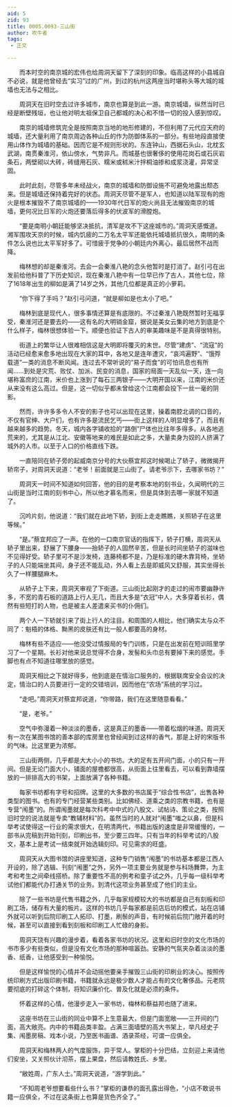 ```yaml
---
aid: 5
zid: 93
title: 0005.0093-三山街
author: 吹牛者
tags: 
 - 正文

---
```




　　而本时空的南京城的宏伟也给周洞天留下了深刻的印象。临高这样的小县城自不必说，就是他曾经去“实习”过的广州，到过的杭州这两座当时堪称头等大城的城墙也无法与之相比。

　　周洞天在旧时空去过许多城市，南京也算是到此一游。南京城墙，纵然当时已经是断壁残垣，也让他对明太祖保卫自己都城的决心和不惜一切的投入感到惊叹。

　　南京的城墙修筑完全是按照南京当地的地形修建的，不但利用了元代应天府的城墙，还大量利用了南京周边各种山丘的作为防御体系的一部分。有些地段直接使用山体作为城墙的基础。因而它是不规则形状的。东连钟山，西据石头山，北枕玄武湖，南贯秦淮河，依山傍水，气势非凡。而城基也很奢侈的使用花岗石或石灰岩条石，两壁砌以大砖，砖缝用石灰、糯米或秫米汁拌桐油掺和成浆浇灌，异常坚固。

　　此时此刻，尽管多年未经战火，南京的城墙和防御设施不可避免地露出颓态来。但是城墙还保持着完好的状态。周洞天尽管不是军人，也知道以陆军现有的炮火是根本摧毁不了南京城墙的——1930年代日军的炮火尚且无法摧毁南京的城墙，更何况比日军的火炮还要落后得多的伏波军的滑膛炮。

　　“要是南明小朝廷能够坚决抵抗，清军是攻不下这座城市的。”周洞天感慨道。湘军围攻天京的时候，城内饥疲的二万名太平军还能依托城墙抵抗很久，南明的条件怎么说也比太平军好多了。可惜疲于党争的小朝廷内外离心，最后居然不战而降。

　　梅林想的却是秦淮河。去会一会秦淮八艳的念头他暂时是打消了。赵引弓在出发前给他科普了下历史知识，现在秦淮八艳中有一位早已作了古人，其他七位，除了1618年出生的柳如是满了14岁之外，其他几位都是真正的小萝莉。

　　“你下得了手吗？”赵引弓问道，“就是柳如是也太小了吧。”

　　梅林到底是现代人，很多事情还算是有底限的。不过秦淮八艳既然暂时无福享受，秦淮河还是要去的——这有名的大明销金窟，据说是美女云集的地方到底是个什么样子，梅林很想体验一下。顺便也验证下古人的审美趣味是不是真得很特别。

　　街道上的繁华让人很难相信这是大明即将覆灭的末世。尽管“建虏”、“流寇”的活动已经愈来愈多地出现在大家的耳中，各地又是连年遭灾，“哀鸿遍野”、“饿殍载道”一类的消息不断风闻。连过去不常听说的“易子而食”的可怕讯息也有所闻……到处是灾荒、败仗、加派、民变的消息，国家的局面一天乱似一天，连一向堪称富庶的江南，米价也上涨到了每石三两银子——大明开国以来，江南的米价还从来没有这么高过。但是，这一切似乎都未曾给这个江南都会投下一丝一毫的阴影。

　　然而，许许多多令人不安的影子也可以出现在这里，操着南腔北调的口音的，不仅有官绅、大户们，也有许多是流民乞丐——街上这样的人明显增多了，而且有越来越多的趋势。冬天，城内各字铺收拾的“路倒”尸体也比往年多得多。从各地逃荒来的，尤其是从江北、安徽等地来的难民是如此之多，大量卖身为奴的人挤满了城外的人市。以至于人口的价格直线下跌。

　　一直陪同在轿子旁的起威南京分号的大伙蔡宜邦这时候喝止了轿子，微微揭开轿帘子，对周洞天说道：“老爷！前面就是三山街了。请老爷示下，去哪家书坊？”

　　周洞天一时间不知道如何回答，他的目的是考察本地的刻书业，久闻明代的三山街是当时江南的刻书中心，所以他才慕名而来，但是具体到去哪一家就不知道了。

　　沉吟片刻，他说道：“我们就在此地下轿，到街上走走瞧瞧，关照轿子在这里等候。”

　　“是。”蔡宜邦应了一声。在他的一口南京官话的指挥下，轿子打横，周洞天从轿子里出来，舒展了下腰身——抬轿子的人固然辛苦，但是长时间坐轿子的滋味也不见得好受。轿子里可不是沙发椅，连藤椅都不是，乃是标准的硬木靠背椅，坐轿子的人只能端坐其间，身子还不能乱动，外人看上去是即威风又舒服，其实坐得长久了一样腰腿麻木。

　　从轿子上下来，周洞天审视了下街道。三山街比起刚才的走过的闹市要幽静许多，不宽的青石板的道路上行人无几，而且大多是“衣冠”中人，大多穿着长衫，偶然有些短打的人物，也是被主人差遣来买书的仆佣们。

　　两个人一下轿就引来了街上行人的注目。和周围的人相比，他们确实太与众不同了：魁梧的体格、黝黑的皮肤还有比一般人都要高的身材。

　　梅林有些不适应——他没受过情报局的专门训练，只是在出发前在短训班里学习了一个星期。长衫对他来说总觉得不合身，发髻和头巾总有要掉下来的感觉。手脚也有点不知道往哪里放的感觉。

　　周洞天相比之下就好得多，他到底是在情治口服务的，根据联席安全会议的决定，情治口的人员要进行一定的交错培训，因而他在“农场”系统的学习过。

　　“走吧。”周洞天对蔡宜邦说道，“你带路，我们在这里随意看看。”

　　“是，老爷。”

　　空气中弥漫着一种淡淡的墨香，这是真正的墨香——带着松烟的味道。周洞天有一次在某图书馆的善本部的库房里也曾经闻到过这样的香气，那是上好的宋版书的气味。比这里更为浓郁。

　　三山街两侧，几乎都是大大小小的书坊。大的足有五开间门面，小的只有一开间。但是无论门面大小，铺面的屋檐都很高，从街面上往里看去，可以看到靠墙摆放的一排排高大的书架，上面放满了各种书籍。

　　每家书坊都有字号和招牌。这里的大多数的书店属于“综合性书店”，出售各种类型的图书。也有的专门经营某些类别。比如佛经、道乘之类的宗教书籍，也有是专营“闱墨”的。所谓闱墨就是每次科考中中式的八股文、试帖诗、策论之类，按照旧时空的说法就是专卖“教辅材料”的。虽然当时的人就对“闱墨”嗤之以鼻，但是科举考试使得这一行业的需求很大，在明清两代，书籍出版的速度是非常缓慢的，一部书从完稿到开始刊刻，印刷出书，至少要三四年。只有当年的科举考试的八股文，基本上是考试一结束就开始选辑刻印。可见需求的旺盛。

　　周洞天从大图书馆的讲座里知道，这种专门销售“闱墨”的书坊基本都是江西人开设的，除了选辑、刊刻“闱墨”之外，另外一项主要业务就是参与科场舞弊，为主考和考生之间牵线搭桥。除了重要性不高的例考和童子试之外，几乎每一级科举考试他们都能代办打通关节的业务。到清代这项业务甚至成了他们的主业。

　　除了一些书坊是代售书籍之外，几乎每家规模较大的书坊都是自己有刻板和印刷工场，储存有大量的板片。这样的书坊几乎每家都是前店后坊的模式，站在店铺外就可以听到后院印刷工人拓印、打墨，刷鬃的声音，有时候前后院门敞开着的时候，甚至可以直接到看到刻板和印刷工人忙碌的身影。

　　周洞天饶有兴趣的漫步着，看着各家书坊的状况。这里和旧时空的文化市场的书市多少有些类似，但是没有文化市场的那种喧嚣劲。安静的气氛夹杂着淡淡的墨香、纸香，让他感受到一种愉悦。

　　但是这样愉悦的心情并不会动摇他要亲手摧毁三山街的印刷业的决心。按照传统印刷方式出版印刷书籍，书籍就永远是极少数人才能占有的文化奢侈品。元老院要彻底的打碎这个体制，将知识廉价化、普及化就是必须的条件。

　　怀着这样的心情，他漫步走入一家书坊，梅林和蔡益邦也随了进来。

　　这座书坊在三山街的同业中算不上生意最大，但是门面宽敞——三开间的门面，高大敞亮。内中的书籍品类丰盈。占满三面墙壁的高大书架上，举凡经史子集、闱墨房稿、戏本小说，乃至医书画谱、酒录茶经，可谓一应俱全。

　　周洞天和梅林两人的气度服饰，异于常人。掌柜的十分巴结，立刻迎上来请他们安坐，又关照伙计沏茶，摆上果盘，然后请教姓氏、乡里。

　　“敝姓周，广东人士。”周洞天说道，“游学到此。”

　　“不知周老爷想要看些什么书？”掌柜的谦恭的面孔露出得色，“小店不敢说书籍一应俱全，不过在这条街上也算是货色齐全了。”


